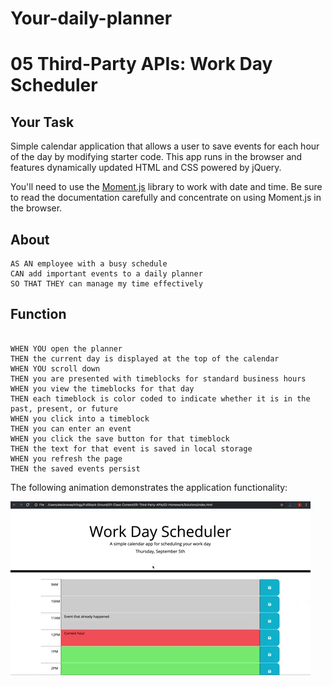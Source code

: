 # Your-daily-planner

# 05 Third-Party APIs: Work Day Scheduler

## Your Task

Simple calendar application that allows a user to save events for each hour of the day by modifying starter code. This app runs in the browser and features dynamically updated HTML and CSS powered by jQuery.

You'll need to use the [Moment.js](https://momentjs.com/) library to work with date and time. Be sure to read the documentation carefully and concentrate on using Moment.js in the browser.

## About

```
AS AN employee with a busy schedule
CAN add important events to a daily planner
SO THAT THEY can manage my time effectively
```

## Function

```

WHEN YOU open the planner
THEN the current day is displayed at the top of the calendar
WHEN YOU scroll down
THEN you are presented with timeblocks for standard business hours
WHEN you view the timeblocks for that day
THEN each timeblock is color coded to indicate whether it is in the past, present, or future
WHEN you click into a timeblock
THEN you can enter an event
WHEN you click the save button for that timeblock
THEN the text for that event is saved in local storage
WHEN you refresh the page
THEN the saved events persist
```

The following animation demonstrates the application functionality:

![A user clicks on slots on the color-coded calendar and edits the events.](./assets/Scheduler.gif)


